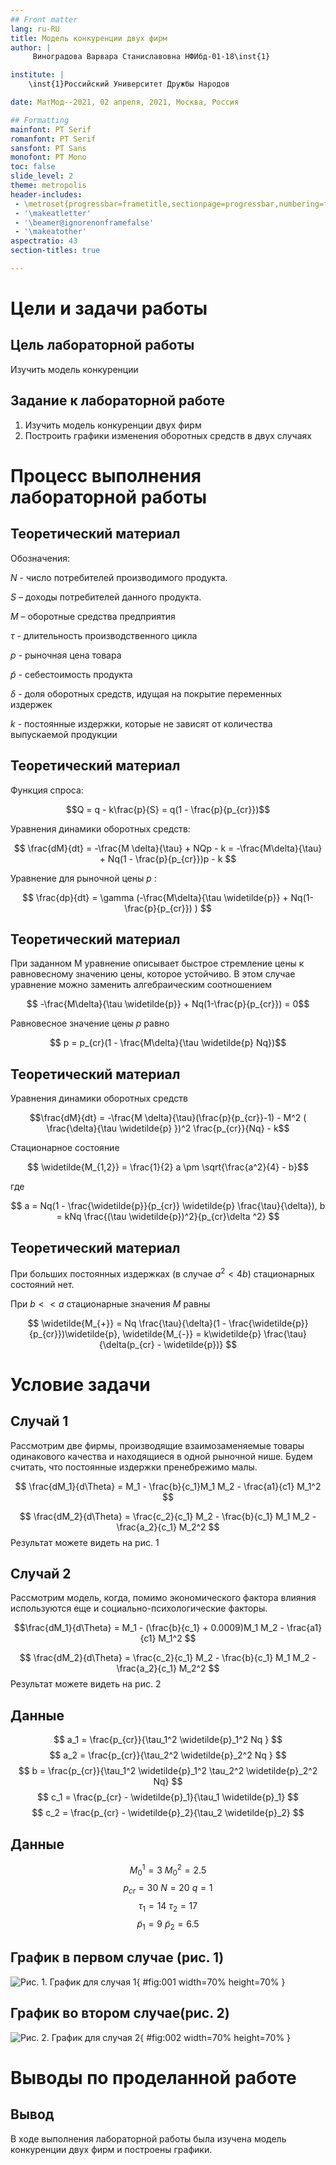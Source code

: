 ```yaml
---
## Front matter
lang: ru-RU
title: Модель конкуренции двух фирм
author: |
	 Виноградова Варвара Станиславовна НФИбд-01-18\inst{1}

institute: |
	\inst{1}Российский Университет Дружбы Народов

date: МатМод--2021, 02 апреля, 2021, Москва, Россия

## Formatting
mainfont: PT Serif
romanfont: PT Serif
sansfont: PT Sans
monofont: PT Mono
toc: false
slide_level: 2
theme: metropolis
header-includes: 
 - \metroset{progressbar=frametitle,sectionpage=progressbar,numbering=fraction}
 - '\makeatletter'
 - '\beamer@ignorenonframefalse'
 - '\makeatother'
aspectratio: 43
section-titles: true

---
```


# Цели и задачи работы

## Цель лабораторной работы

Изучить модель конкуренции


## Задание к лабораторной работе

1.	Изучить модель конкуренции двух фирм
2.	Построить графики изменения оборотных средств в двух случаях

# Процесс выполнения лабораторной работы

## Теоретический материал 


Обозначения:

$N$ - число потребителей производимого продукта. 

$S$ – доходы потребителей данного продукта.

$M$ – оборотные средства предприятия 

$\tau$ - длительность производственного цикла

$p$ - рыночная цена товара 

$\widetilde{p}$ - себестоимость продукта

$\delta$ - доля оборотных средств, идущая на покрытие переменных издержек

$k$ - постоянные издержки, которые не зависят от количества выпускаемой продукции

## Теоретический материал 

Функция спроса: 

$$Q = q - k\frac{p}{S} = q(1 - \frac{p}{p_{cr}})$$

Уравнения динамики оборотных средств:

$$ \frac{dM}{dt} = -\frac{M \delta}{\tau} + NQp - k = -\frac{M\delta}{\tau} + Nq(1 - \frac{p}{p_{cr}})p - k $$

Уравнение для рыночной цены $p$ :

$$ \frac{dp}{dt} = \gamma (-\frac{M\delta}{\tau \widetilde{p}} + Nq(1-\frac{p}{p_{cr}}) ) $$

## Теоретический материал 

При заданном M уравнение описывает быстрое стремление цены к равновесному значению цены, которое устойчиво.
В этом случае уравнение можно заменить алгебраическим соотношением

$$ -\frac{M\delta}{\tau \widetilde{p}} + Nq(1-\frac{p}{p_{cr}}) = 0$$

Равновесное значение цены $p$ равно

$$ p = p_{cr}(1 - \frac{M\delta}{\tau \widetilde{p} Nq})$$

## Теоретический материал

Уравнения динамики оборотных средств

$$\frac{dM}{dt} = -\frac{M \delta}{\tau}(\frac{p}{p_{cr}}-1) - M^2 ( \frac{\delta}{\tau \widetilde{p} })^2 \frac{p_{cr}}{Nq} - k$$

Стационарное состояние

$$ \widetilde{M_{1,2}} = \frac{1}{2} a \pm \sqrt{\frac{a^2}{4} - b}$$

где 

$$ a = Nq(1 - \frac{\widetilde{p}}{p_{cr}} \widetilde{p} \frac{\tau}{\delta}), b = kNq \frac{(\tau \widetilde{p})^2}{p_{cr}\delta ^2} $$

## Теоретический материал

При больших постоянных издержках (в случае $a^2 < 4b$) стационарных состояний нет.

При $b << a$ стационарные значения $M$ равны

$$ \widetilde{M_{+}} = Nq \frac{\tau}{\delta}(1 - \frac{\widetilde{p}}{p_{cr}})\widetilde{p}, \widetilde{M_{-}} = k\widetilde{p} \frac{\tau}{\delta(p_{cr} - \widetilde{p})} $$


# Условие задачи

## Случай 1

Рассмотрим две фирмы, производящие взаимозаменяемые товары одинакового качества и находящиеся в одной рыночной нише. Будем считать, что постоянные издержки пренебрежимо малы.

$$ \frac{dM_1}{d\Theta} = M_1 - \frac{b}{c_1}M_1 M_2 - \frac{a1}{c1} M_1^2 $$

$$ \frac{dM_2}{d\Theta} = \frac{c_2}{c_1} M_2 - \frac{b}{c_1} M_1 M_2 - \frac{a_2}{c_1} M_2^2 $$
Результат можете видеть на рис. 1


## Случай 2

Рассмотрим модель, когда, помимо экономического фактора влияния  используются еще и социально-психологические факторы.

$$\frac{dM_1}{d\Theta} = M_1 - (\frac{b}{c_1} + 0.0009)M_1 M_2 - \frac{a1}{c1} M_1^2 $$

$$ \frac{dM_2}{d\Theta} = \frac{c_2}{c_1} M_2 - \frac{b}{c_1} M_1 M_2 - \frac{a_2}{c_1} M_2^2 $$
Результат можете видеть на рис. 2


## Данные

$$ a_1 = \frac{p_{cr}}{\tau_1^2 \widetilde{p}_1^2 Nq } $$
$$ a_2 = \frac{p_{cr}}{\tau_2^2 \widetilde{p}_2^2 Nq } $$ 
$$ b = \frac{p_{cr}}{\tau_1^2 \widetilde{p}_1^2 \tau_2^2 \widetilde{p}_2^2 Nq} $$
$$ c_1 = \frac{p_{cr} - \widetilde{p}_1}{\tau_1 \widetilde{p}_1} $$
$$ c_2 = \frac{p_{cr} - \widetilde{p}_2}{\tau_2 \widetilde{p}_2} $$

## Данные

$$ M_0^1=3 \: M_0^2=2.5 $$
$$ p_{cr}=30 \: N=20 \: q=1 $$
$$ \tau_1=14 \: \tau_2=17 $$
$$ \widetilde{p}_1=9 \: \widetilde{p}_2=6.5 $$

## График в первом случае (рис. 1)

![Рис. 1. График для случая 1](image/01.png){ #fig:001 width=70% height=70% }

## График во втором случае(рис. 2)

![Рис. 2. График для случая 2](image/02.png){ #fig:002 width=70% height=70% }


# Выводы по проделанной работе

## Вывод

В ходе выполнения лабораторной работы была изучена модель конкуренции двух фирм и построены графики.